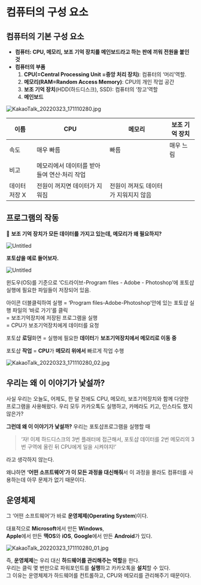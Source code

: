 # 컴퓨터의 구성 요소

## 컴퓨터의 기본 구성 요소

- **컴퓨터: CPU, 메모리, 보조 기억 장치를 메인보드라고 하는 판에 끼워 전원을 붙인 것**
- **컴퓨터의 부품**
    1. **CPU(=Central Processing Unit
    =중앙 처리 장치)**: 컴퓨터의 ‘머리’역할. 
    2. **메모리(RAM=Random Access Memory)**: CPU의 개인 작업 공간
    3. **보조 기억 장치**(HDD(하드디스크), SSD): 
    컴퓨터의 ‘창고’역할
    4. **메인보드**

![KakaoTalk_20220323_171110280.jpg](https://www.notion.so/image/https%3A%2F%2Fs3-us-west-2.amazonaws.com%2Fsecure.notion-static.com%2F1b65b44c-599b-48e8-ba48-5fe8452c9327%2FKakaoTalk_20220323_171110280.jpg?id=f0e2ab2c-2050-415d-9179-39e8c285a6b7&table=block&spaceId=070e6022-032c-49e6-b067-15ab6401272f&width=670&userId=cfd8d512-0df4-41ef-ae06-629cd173d839&cache=v2)

| 이름 | CPU | 메모리 | 보조 기억 장치 |
| --- | --- | --- | --- |
| 속도 | 매우 빠름 | 빠름 | 매우 느림 |
| 비고 | 메모리에서 데이터를 받아들여 연산·처리 작업
데이터 저장 X | 전원이 꺼지면 데이터가 지워짐 | 전원이 꺼져도 데이터가 지워지지 않음 |
  

## 프로그램의 작동

🤔 **보조 기억 장치가 모든 데이터를 가지고 있는데, 메모리가 왜 필요하지?**

![Untitled](https://www.notion.so/image/https%3A%2F%2Fs3-us-west-2.amazonaws.com%2Fsecure.notion-static.com%2Fb796a329-9c71-4ed6-9c96-97f9c268ea8a%2FUntitled.png?id=6d995dd3-843f-4258-aedf-a00795997f96&table=block&spaceId=070e6022-032c-49e6-b067-15ab6401272f&width=1250&userId=cfd8d512-0df4-41ef-ae06-629cd173d839&cache=v2)

**포토샵을 예로 들어보자.**

![Untitled](https://www.notion.so/image/https%3A%2F%2Fs3-us-west-2.amazonaws.com%2Fsecure.notion-static.com%2Fe38ac09b-9d6a-463e-beb4-f107dcac8210%2FUntitled.png?id=82b4d67b-4dd7-41cf-84e7-f0c678130192&table=block&spaceId=070e6022-032c-49e6-b067-15ab6401272f&width=770&userId=cfd8d512-0df4-41ef-ae06-629cd173d839&cache=v2)

윈도우(OS)를 기준으로
‘C드라이브-Program files - Adobe - Photoshop’에 포토샵 실행에 
필요한 파일들이 저장되어 있음.

아이콘 더블클릭하여 실행
= ‘Program files-Adobe-Photoshop’안에 있는 포토샵 실행 파일의 ‘바로 가기’를 클릭  
= 보조기억장치에 저장된 프로그램을 실행   
= CPU가 보조기억장치에게 데이터를 요청

포토샵 **로딩**화면 = 실행에 필요한 **데이터**가
                               **보조기억장치에서 메모리로 이동 중**

포토샵 **작업** = **CPU**가 **메모리 위에서** 빠르게 작업 수행

![KakaoTalk_20220323_171110280_02.jpg](https://www.notion.so/image/https%3A%2F%2Fs3-us-west-2.amazonaws.com%2Fsecure.notion-static.com%2Fcc37ac30-0b58-42b6-b842-06bcda1e990c%2FKakaoTalk_20220323_171110280_02.jpg?id=914add61-e5a1-4c6f-8908-290803490a5c&table=block&spaceId=070e6022-032c-49e6-b067-15ab6401272f&width=480&userId=cfd8d512-0df4-41ef-ae06-629cd173d839&cache=v2)

## 우리는 왜 이 이야기가 낯설까?

사실 우리는 오늘도, 어제도, 한 달 전에도 CPU, 메모리, 보조기억장치와 함께
다양한 프로그램을 사용해왔다.
우리 모두 카카오톡도 실행하고, 카메라도 키고, 인스타도 했지 않은가?

**그런데 왜 이 이야기가 낯설까?**
우리는 포토샵프로그램을 실행할 때

> ‘자! 이제 하드디스크의 3번 플래터에 접근해서,
포토샵 데이터를 2번 메모리의 3번 구역에 올린 뒤 CPU에게 일을 시켜야지!’
> 

라고 생각하지 않는다.

왜냐하면 **‘어떤 소프트웨어’가 이 모든 과정을 대신해줘**서
이 과정을 몰라도 컴퓨터를 사용하는데 아무 문제가 없기 때문이다.

## 운영체제

그 ‘어떤 소프트웨어’가 바로 **운영체제(Operating System**)이다.

대표적으로 **Microsoft**에서 만든 **Windows**,  
**Apple**에서 만든 **맥OS**와 **iOS**, **Google**에서 만든 **Android**가 있다.

![KakaoTalk_20220323_171110280_01.jpg](https://www.notion.so/image/https%3A%2F%2Fs3-us-west-2.amazonaws.com%2Fsecure.notion-static.com%2Fe81cfe18-e911-4b5e-a45e-72b8a682a1d3%2FKakaoTalk_20220323_171110280_01.jpg?id=ac91c952-9b79-464d-9bcc-54d4fb2086bf&table=block&spaceId=070e6022-032c-49e6-b067-15ab6401272f&width=2000&userId=cfd8d512-0df4-41ef-ae06-629cd173d839&cache=v2)

즉, **운영체제**는 우리 대신 **하드웨어를 관리해주는 역할**을 한다.  
우리는 클릭 몇 번만으로 파워포인트를 **실행**하고 카카오톡을 **설치**할 수 있다.  
그 이유는 운영체제가 하드웨어를 컨트롤하고, CPU와 메모리를 관리해주기 때문이다.